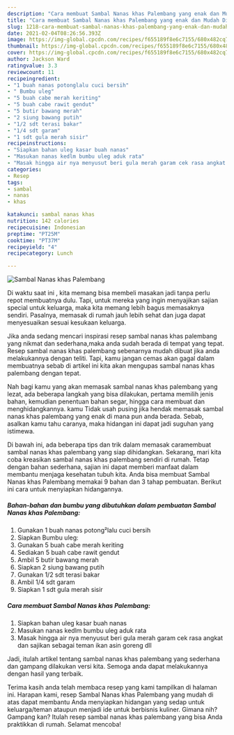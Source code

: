 ```yaml
---
description: "Cara membuat Sambal Nanas khas Palembang yang enak dan Mudah Dibuat"
title: "Cara membuat Sambal Nanas khas Palembang yang enak dan Mudah Dibuat"
slug: 1218-cara-membuat-sambal-nanas-khas-palembang-yang-enak-dan-mudah-dibuat
date: 2021-02-04T08:26:56.393Z
image: https://img-global.cpcdn.com/recipes/f655189f8e6c7155/680x482cq70/sambal-nanas-khas-palembang-foto-resep-utama.jpg
thumbnail: https://img-global.cpcdn.com/recipes/f655189f8e6c7155/680x482cq70/sambal-nanas-khas-palembang-foto-resep-utama.jpg
cover: https://img-global.cpcdn.com/recipes/f655189f8e6c7155/680x482cq70/sambal-nanas-khas-palembang-foto-resep-utama.jpg
author: Jackson Ward
ratingvalue: 3.3
reviewcount: 11
recipeingredient:
- "1 buah nanas potonglalu cuci bersih"
- " Bumbu uleg"
- "5 buah cabe merah keriting"
- "5 buah cabe rawit gendut"
- "5 butir bawang merah"
- "2 siung bawang putih"
- "1/2 sdt terasi bakar"
- "1/4 sdt garam"
- "1 sdt gula merah sisir"
recipeinstructions:
- "Siapkan bahan uleg kasar buah nanas"
- "Masukan nanas kedlm bumbu uleg aduk rata"
- "Masak hingga air nya menyusut beri gula merah garam cek rasa angkat dan sajikan sebagai teman ikan asin goreng dll"
categories:
- Resep
tags:
- sambal
- nanas
- khas

katakunci: sambal nanas khas 
nutrition: 142 calories
recipecuisine: Indonesian
preptime: "PT25M"
cooktime: "PT37M"
recipeyield: "4"
recipecategory: Lunch

---
```



![Sambal Nanas khas Palembang](https://img-global.cpcdn.com/recipes/f655189f8e6c7155/680x482cq70/sambal-nanas-khas-palembang-foto-resep-utama.jpg)

Di waktu  saat ini , kita memang bisa membeli masakan jadi tanpa perlu repot membuatnya dulu. Tapi, untuk mereka yang ingin menyajikan sajian special untuk keluarga, maka kita memang lebih bagus memasaknya sendiri. Pasalnya, memasak di rumah jauh lebih sehat dan juga dapat menyesuaikan sesuai kesukaan keluarga.

Jika anda sedang mencari inspirasi resep sambal nanas khas palembang yang nikmat dan sederhana,maka anda sudah berada di tempat yang tepat. Resep sambal nanas khas palembang  sebenarnya mudah dibuat jika anda melakukannya dengan teliti. Tapi, kamu jangan cemas akan gagal dalam membuatnya 
sebab di artikel ini kita akan mengupas sambal nanas khas palembang dengan tepat.  



Nah bagi kamu yang akan memasak sambal nanas khas palembang yang lezat, ada beberapa langkah yang bisa dilakukan, pertama memilih jenis bahan, kemudian penentuan bahan segar, hingga cara membuat dan menghidangkannya. kamu Tidak usah pusing jika hendak memasak sambal nanas khas palembang yang enak di mana pun anda berada. Sebab, asalkan kamu  tahu caranya, maka hidangan ini dapat jadi suguhan yang istimewa.

Di bawah ini, ada beberapa tips dan trik dalam memasak caramembuat sambal nanas khas palembang yang siap dihidangkan. Sekarang, mari kita coba kreasikan sambal nanas khas palembang sendiri di rumah. Tetap dengan bahan sederhana, sajian ini dapat memberi manfaat dalam membantu menjaga kesehatan tubuh kita. Anda bisa membuat Sambal Nanas khas Palembang memakai 9 bahan dan 3 tahap pembuatan. Berikut ini cara untuk menyiapkan hidangannya.

<!--inarticleads1-->

##### Bahan-bahan dan bumbu yang dibutuhkan dalam pembuatan Sambal Nanas khas Palembang:

1. Gunakan 1 buah nanas potong²lalu cuci bersih
1. Siapkan  Bumbu uleg:
1. Gunakan 5 buah cabe merah keriting
1. Sediakan 5 buah cabe rawit gendut
1. Ambil 5 butir bawang merah
1. Siapkan 2 siung bawang putih
1. Gunakan 1/2 sdt terasi bakar
1. Ambil 1/4 sdt garam
1. Siapkan 1 sdt gula merah sisir




<!--inarticleads2-->

##### Cara membuat Sambal Nanas khas Palembang:

1. Siapkan bahan uleg kasar buah nanas
1. Masukan nanas kedlm bumbu uleg aduk rata
1. Masak hingga air nya menyusut beri gula merah garam cek rasa angkat dan sajikan sebagai teman ikan asin goreng dll




Jadi, itulah artikel tentang  sambal nanas khas palembang  yang sederhana dan gampang dilakukan versi kita. Semoga anda dapat melakukannya dengan hasil yang terbaik. 

Terima kasih anda telah membaca resep yang kami tampilkan di halaman ini. Harapan kami, resep  Sambal Nanas khas Palembang yang mudah di atas dapat membantu Anda menyiapkan hidangan yang sedap untuk keluarga/teman ataupun menjadi ide untuk berbisnis kuliner. Gimana nih? Gampang kan? Itulah resep sambal nanas khas palembang yang bisa Anda praktikkan di rumah. Selamat mencoba!

